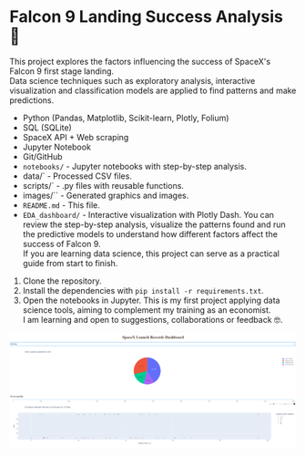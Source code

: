 # Falcon 9 Landing Success Analysis 🚀
This project explores the factors influencing the success of SpaceX's Falcon 9 first stage landing.  
Data science techniques such as exploratory analysis, interactive visualization and classification models are applied to find patterns and make predictions.
- Python (Pandas, Matplotlib, Scikit-learn, Plotly, Folium)
- SQL (SQLite)
- SpaceX API + Web scraping
- Jupyter Notebook
- Git/GitHub
- `notebooks/` - Jupyter notebooks with step-by-step analysis.
- data/` - Processed CSV files.
- scripts/` - .py files with reusable functions.
- images/`` - Generated graphics and images.
- `README.md` - This file.
- `EDA_dashboard/` - Interactive visualization with Plotly Dash.
You can review the step-by-step analysis, visualize the patterns found and run the predictive models to understand how different factors affect the success of Falcon 9.  
If you are learning data science, this project can serve as a practical guide from start to finish.
1. Clone the repository.
2. Install the dependencies with `pip install -r requirements.txt`.
3. Open the notebooks in Jupyter.
This is my first project applying data science tools, aiming to complement my training as an economist.  
I am learning and open to suggestions, collaborations or feedback 🤓.

<p align="center">
  <img src="IMAGEREADME.png" alt="Vista del dashboard" width="600"/>
</p>
